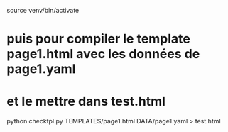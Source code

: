 source venv/bin/activate
# puis pour compiler le template page1.html avec les données de page1.yaml
# et le mettre dans test.html
python checktpl.py TEMPLATES/page1.html DATA/page1.yaml > test.html

